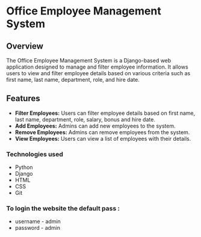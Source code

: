 # Office Employee Management System

## Overview

The Office Employee Management System is a Django-based web application designed to manage and filter employee information. 
It allows users to view and filter employee details based on various criteria such as first name, last name, department, role, and hire date.

## Features

- **Filter Employees:** Users can filter employee details based on first name, last name, department, role, salary, bonus and hire date.
- **Add Employees:** Admins can add new employees to the system.
- **Remove Employees:** Admins can remove employees from the system.
- **View Employees:** Users can view a list of employees with their details.

### Technologies used

- Python 
- Django
- HTML
- CSS
- Git
  
### To login the website the default pass :
 - username - admin
 - password - admin
